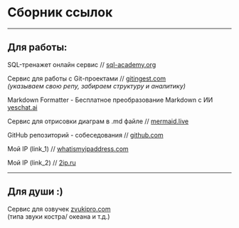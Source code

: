 
# Сборник ссылок

---
## Для работы:

SQL-тренажет онлайн сервис // [sql-academy.org](https://sql-academy.org/ru/guide/work-with-datetime-data-type)

Сервис для работы с Git-проектами // [gitingest.com](https://gitingest.com/yury-connect/dlg)  
_(указываем свою репу, забираем структуру и аналитику)_

Markdown Formatter - Бесплатное преобразование Markdown с ИИ [yeschat.ai](https://www.yeschat.ai/ru/gpts-ZxWzh8UP-Markdown-Formatter)

Сервис для отрисовки диаграм в .md файле // [mermaid.live](https://mermaid.live/edit#pako:eNpFkctuwjAQRX_FmjUgAokDWVQi4Vl1VSpVqsPCkAGsJnbkOBUU8e-13dDOyqN77rx8g4MqEBI4aV6fyds8l8TGjG0N14b0ybbWQp5IqpQhs7rekX7_iaRsIfm-RDJrjSKZkkdxajU3Qsndb4HUcxnbVLWydX4RssUSD0bpDso8NGevyAvS-EaDI3eAwKZj5p5ZsBdlma5MVvKm-SMWnliy7IyHT4cUwg3ykJdeXrFMIzdIUuR_0spLa5a2oizcds5t8GI6fe31TXeLd9zbBfQXPsbfePmZOaNoiNviuoOePaUoIDG6xR5UqCvuUrg5Uw7mjBXmkNhngUfeliaHXN6trebyQ6nq4dSqPZ0hOfKysVlbF3b6ueD2n_4RlAXqTLXSQBJMfQlIbnCBZBwHA0onUTCZhOEwiMY9uEISxoPpOA5pSOPRmMZBRO89-PZNh4NJHA1tjKZ0NKJRSO8_H7akWw)

GitHub репозиторий - собеседования // [github.com](https://github.com/kix/reverse-interview/blob/master/README.md)

Мой IP (link_1) // [whatismyipaddress.com](https://whatismyipaddress.com/#google_vignette)

Мой IP (link_2) // [2ip.ru](https://2ip.ru/)

---
## Для души :)

Сервис для озвучек [zvukipro.com](https://zvukipro.com/miksher.html)  
(типа звуки костра/ океана и т.д.)




